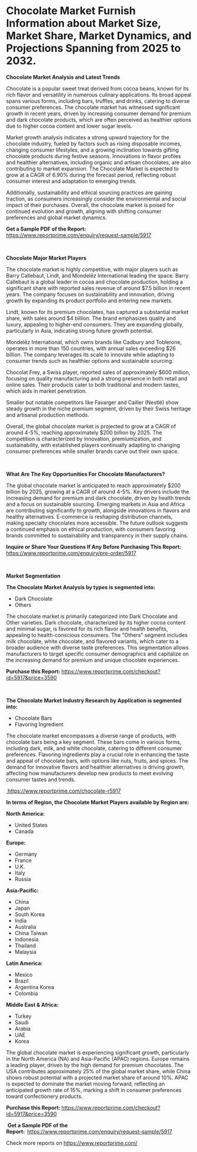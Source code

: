 <p><h1>Chocolate Market Furnish Information about Market Size, Market Share, Market Dynamics, and Projections Spanning from 2025 to 2032.</h1></p><p><strong>Chocolate Market Analysis and Latest Trends</strong></p>
<p><p>Chocolate is a popular sweet treat derived from cocoa beans, known for its rich flavor and versatility in numerous culinary applications. Its broad appeal spans various forms, including bars, truffles, and drinks, catering to diverse consumer preferences. The chocolate market has witnessed significant growth in recent years, driven by increasing consumer demand for premium and dark chocolate products, which are often perceived as healthier options due to higher cocoa content and lower sugar levels.</p><p>Market growth analysis indicates a strong upward trajectory for the chocolate industry, fueled by factors such as rising disposable incomes, changing consumer lifestyles, and a growing inclination towards gifting chocolate products during festive seasons. Innovations in flavor profiles and healthier alternatives, including organic and artisan chocolates, are also contributing to market expansion. The Chocolate Market is expected to grow at a CAGR of 6.90% during the forecast period, reflecting robust consumer interest and adaptation to emerging trends.</p><p>Additionally, sustainability and ethical sourcing practices are gaining traction, as consumers increasingly consider the environmental and social impact of their purchases. Overall, the chocolate market is poised for continued evolution and growth, aligning with shifting consumer preferences and global market dynamics.</p></p>
<p><strong>Get a Sample PDF of the Report:&nbsp;</strong> <a href="https://www.reportprime.com/enquiry/request-sample/5917?utm_campaign=2442&utm_medium=2&utm_source=Github&utm_content=ia&utm_term=19032025&utm_id=chocolate">https://www.reportprime.com/enquiry/request-sample/5917</a></p>
<p>&nbsp;</p>
<p><strong>Chocolate Major Market Players</strong></p>
<p><p>The chocolate market is highly competitive, with major players such as Barry Callebaut, Lindt, and Mondelēz International leading the space. Barry Callebaut is a global leader in cocoa and chocolate production, holding a significant share with reported sales revenue of around $7.5 billion in recent years. The company focuses on sustainability and innovation, driving growth by expanding its product portfolio and entering new markets.</p><p>Lindt, known for its premium chocolates, has captured a substantial market share, with sales around $4 billion. The brand emphasizes quality and luxury, appealing to higher-end consumers. They are expanding globally, particularly in Asia, indicating strong future growth potential.</p><p>Mondelēz International, which owns brands like Cadbury and Toblerone, operates in more than 150 countries, with annual sales exceeding $26 billion. The company leverages its scale to innovate while adapting to consumer trends such as healthier options and sustainable sourcing.</p><p>Chocolat Frey, a Swiss player, reported sales of approximately $600 million, focusing on quality manufacturing and a strong presence in both retail and online sales. Their products cater to both traditional and modern tastes, which aids in market penetration.</p><p>Smaller but notable competitors like Favarger and Cailler (Nestlé) show steady growth in the niche premium segment, driven by their Swiss heritage and artisanal production methods.</p><p>Overall, the global chocolate market is projected to grow at a CAGR of around 4-5%, reaching approximately $200 billion by 2025. The competition is characterized by innovation, premiumization, and sustainability, with established players continually adapting to changing consumer preferences while smaller brands carve out their own space.</p></p>
<p>&nbsp;</p>
<p><strong>What Are The Key Opportunities For Chocolate Manufacturers?</strong></p>
<p><p>The global chocolate market is anticipated to reach approximately $200 billion by 2025, growing at a CAGR of around 4-5%. Key drivers include the increasing demand for premium and dark chocolate, driven by health trends and a focus on sustainable sourcing. Emerging markets in Asia and Africa are contributing significantly to growth, alongside innovations in flavors and healthy alternatives. E-commerce is reshaping distribution channels, making specialty chocolates more accessible. The future outlook suggests a continued emphasis on ethical production, with consumers favoring brands committed to sustainability and transparency in their supply chains.</p></p>
<p><strong>Inquire or Share Your Questions If Any Before Purchasing This Report:</strong> <a href="https://www.reportprime.com/enquiry/pre-order/5917?utm_campaign=2442&utm_medium=2&utm_source=Github&utm_content=ia&utm_term=19032025&utm_id=chocolate">https://www.reportprime.com/enquiry/pre-order/5917</a></p>
<p>&nbsp;</p>
<p><strong>Market Segmentation</strong></p>
<p><strong>The Chocolate Market Analysis by types is segmented into:</strong></p>
<p><ul><li>Dark Chocolate</li><li>Others</li></ul></p>
<p><p>The chocolate market is primarily categorized into Dark Chocolate and Other varieties. Dark chocolate, characterized by its higher cocoa content and minimal sugar, is favored for its rich flavor and health benefits, appealing to health-conscious consumers. The "Others" segment includes milk chocolate, white chocolate, and flavored variants, which cater to a broader audience with diverse taste preferences. This segmentation allows manufacturers to target specific consumer demographics and capitalize on the increasing demand for premium and unique chocolate experiences.</p></p>
<p><strong>Purchase this Report:&nbsp;</strong><a href="https://www.reportprime.com/checkout?id=5917&price=3590&utm_campaign=2442&utm_medium=2&utm_source=Github&utm_content=ia&utm_term=19032025&utm_id=chocolate">https://www.reportprime.com/checkout?id=5917&price=3590</a></p>
<p>&nbsp;</p>
<p><strong>The Chocolate Market Industry Research by Application is segmented into:</strong></p>
<p><ul><li>Chocolate Bars</li><li>Flavoring Ingredient</li></ul></p>
<p><p>The chocolate market encompasses a diverse range of products, with chocolate bars being a key segment. These bars come in various forms, including dark, milk, and white chocolate, catering to different consumer preferences. Flavoring ingredients play a crucial role in enhancing the taste and appeal of chocolate bars, with options like nuts, fruits, and spices. The demand for innovative flavors and healthier alternatives is driving growth, affecting how manufacturers develop new products to meet evolving consumer tastes and trends.</p></p>
<p><a href="https://www.reportprime.com/chocolate-r5917?utm_campaign=2442&utm_medium=2&utm_source=Github&utm_content=ia&utm_term=19032025&utm_id=chocolate">&nbsp;https://www.reportprime.com/chocolate-r5917</a></p>
<p><strong>In terms of Region, the Chocolate Market Players available by Region are:</strong></p>
<p>
    <p> <strong> North America: </strong>
        <ul>
            <li>United States</li>
            <li>Canada</li>
        </ul>
        </p> 
    <p> <strong> Europe: </strong>
        <ul>
            <li>Germany</li>
            <li>France</li>
            <li>U.K.</li>
            <li>Italy</li>
            <li>Russia</li>
        </ul>
        </p> 
    <p> <strong> Asia-Pacific: </strong>
        <ul>
            <li>China</li>
            <li>Japan</li>
            <li>South Korea</li>
            <li>India</li>
            <li>Australia</li>
            <li>China Taiwan</li>
            <li>Indonesia</li>
            <li>Thailand</li>
            <li>Malaysia</li>
        </ul>
        </p> 
    <p> <strong> Latin America: </strong>
        <ul>
            <li>Mexico</li>
            <li>Brazil</li>
            <li>Argentina Korea</li>
            <li>Colombia</li>
        </ul>
        </p> 
    <p> <strong> Middle East & Africa: </strong>
        <ul>
            <li>Turkey</li>
            <li>Saudi</li>
            <li>Arabia</li>
            <li>UAE</li>
            <li>Korea</li>
        </ul>
    </p>
    </p>
<p><p>The global chocolate market is experiencing significant growth, particularly in the North America (NA) and Asia-Pacific (APAC) regions. Europe remains a leading player, driven by the high demand for premium chocolates. The USA contributes approximately 25% of the global market share, while China shows robust potential with a projected market share of around 10%. APAC is expected to dominate the market moving forward, reflecting an anticipated growth rate of 15%, marking a shift in consumer preferences toward confectionery products.</p></p>
<p><strong>Purchase this Report: </strong><a href="https://www.reportprime.com/checkout?id=5917&price=3590&utm_campaign=2442&utm_medium=2&utm_source=Github&utm_content=ia&utm_term=19032025&utm_id=chocolate">https://www.reportprime.com/checkout?id=5917&price=3590</a></p>
<p>&nbsp;<strong>Get a Sample PDF of the Report:&nbsp;&nbsp;</strong><a href="https://www.reportprime.com/enquiry/request-sample/5917?utm_campaign=2442&utm_medium=2&utm_source=Github&utm_content=ia&utm_term=19032025&utm_id=chocolate">https://www.reportprime.com/enquiry/request-sample/5917</a></p>
<p><strong></strong></p>
<p>Check more reports on <a href="https://www.reportprime.com/?utm_campaign=2442&utm_medium=2&utm_source=Github&utm_content=ia&utm_term=19032025&utm_id=chocolate">https://www.reportprime.com/</a></p>